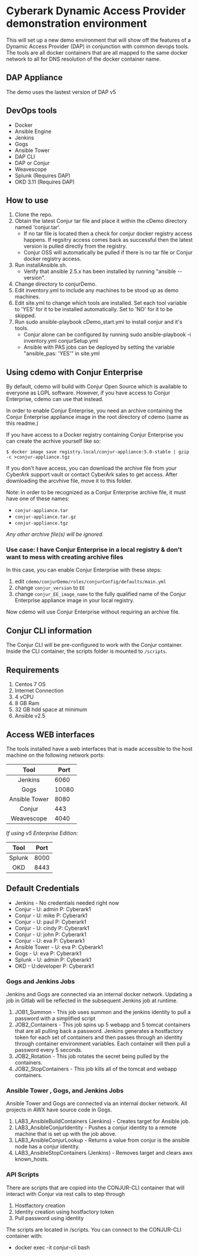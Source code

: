 # Cyberark Dynamic Access Provider demonstration environment

This will set up a new demo environment that will show off the features of a Dynamic Access Provider (DAP) in conjunction with common devops tools.  The tools are all docker containers that are all mapped to the same docker network to all for DNS resolution of the docker container name.

## DAP Appliance

The demo uses the lastest version of DAP v5

## DevOps tools

* Docker
* Ansible Engine
* Jenkins
* Gogs
* Ansible Tower
* DAP CLI
* DAP or Conjur
* Weavescope
* Splunk (Requires DAP)
* OKD 3.11 (Requires DAP)

## How to use

1. Clone the repo.
2. Obtain the latest Conjur tar file and place it within the cDemo directory named 'conjur.tar'.
    * If no tar file is located then a check for conjur docker registry access happens. If regsitry access comes back as successful then the latest version is pulled directly from the registry.
    * Conjur OSS will automatically be pulled if there is no tar file or Conjur docker registry access.
3. Run installAnsible.sh.
   * Verify that ansible 2.5.x has been installed by running "ansible --version".
4. Change directory to conjurDemo.
5. Edit inventory.yml to include any machines to be stood up as demo machines.
6. Edit site.yml to change which tools are installed. Set each tool variable to 'YES' for it to be installed automatically. Set to 'NO' for it to be skipped.
7. Run sudo ansible-playbook cDemo_start.yml to install conjur and it's tools.
    * Conjur alone can be configured by running sudo ansible-playbook -i inventory.yml conjurSetup.yml
    * Ansible with PAS jobs can be deployed by setting the variable "ansible_pas: 'YES'" in site.yml

## Using cdemo with Conjur Enterprise

By default, cdemo will build with Conjur Open Source which is available to
everyone as LGPL software. However, if you have access to Conjur Enterprise,
cdemo can use that instead.

In order to enable Conjur Enterprise, you need an archive containing the Conjur
Enterprise appliance image in the root directory of cdemo (same as this readme.)

If you have access to a Docker registry containing Conjur Enterprise you can
create the acrhive yourself like so:

```sh-session
$ docker image save registry.local/conjur-appliance:5.0-stable | gzip -c >conjur-appliance.tgz
```

If you don't have access, you can download the archive file from your CyberArk
support vault or contact CyberArk sales to get access. After downloading the
arcvhive file, move it to this folder.

Note: in order to be recognized as a Conjur Enterprise archive file, it must
have one of these names:
* `conjur-appliance.tar`
* `conjur-appliance.tar.gz`
* `conjur-appliance.tgz`

*Any other archive file(s) will be ignored.*

### Use case: I have Conjur Enterprise in a local registry & don't want to mess with creating archive files

In this case, you can enable Conjur Enterprise with these steps:
1. edit `cdemo/conjurDemo/roles/conjurConfig/defaults/main.yml`
2. change `conjur_version` to `EE`
3. change `conjur_EE_image_name` to the fully qualified name of the Conjur
   Enterprise appliance image in your local registry.

Now cdemo will use Conjur Enterprise without requiring an archive file.

## Conjur CLI information

The Conjur CLI will be pre-configured to work with the Conjur container. Inside
the CLI container, the scripts folder is mounted to `/scripts`.

## Requirements

1. Centos 7 OS
2. Internet Connection
3. 4 vCPU
4. 8 GB Ram
5. 32 GB hdd space at minimum
6. Ansible v2.5

## Access WEB interfaces

The tools installed have a web interfaces that is made accessible to the host machine on the following network ports:

| Tool          |   Port |
| :----------:  | ------ |
| Jenkins       |   6060 |
| Gogs          |  10080 |
| Ansible Tower |   8080 |
| Conjur        |    443 |
| Weavescope    |   4040 |

_If using v5 Enterprise Edition:_

|    Tool    	| Port 	|
|:----------:	|------	|
|   Splunk  	| 8000 	|
|   OKD       | 8443  |


## Default Credentials
* Jenkins - No credentials needed right now
* Conjur - U: admin P: Cyberark1
* Conjur - U: mike P: Cyberark1
* Conjur - U: paul P: Cyberark1
* Conjur - U: cindy P: Cyberark1
* Conjur - U: john P: Cyberark1
* Conjur - U: eva P: Cyberark1
* Ansible Tower - U: eva P: Cyberark1
* Gogs - U: eva P: Cyberark1
* Splunk - U: admin P: Cyberark1
* OKD - U:developer P: Cyberark1

### Gogs and Jenkins Jobs
Jenkins and Gogs are connected via an internal docker network. Updating a job in Gitlab will be reflected in the subsequent Jenkins job at runtime.

1. JOB1_Summon - This job uses summon and the jenkins identity to pull a password with a simplified script
2. JOB2_Containers - This job spins up 5 webapp and 5 tomcat containers that are all pulling back a password. Jenkins generates a hostfactory token for each set of containers and then passes through an identity through container environment variables. Each container will then pull a password every 5 seconds.
3. JOB2_Rotation - This job rotates the secret being pulled by the containers.
4. JOB2_StopContainers - This job kills all of the tomcat and webapp containers.

### Ansible Tower , Gogs, and Jenkins Jobs
Ansible Tower and Gogs are connected via an internal docker network. All projects in AWX have source code in Gogs.

1. LAB3_AnsibleBuildContainers (Jenkins) - Creates target for Ansible job.
2. LAB3_AnsibleConjurIdentity - Pushes a conjur identity to a remote machine that is set up with the job above.
3. LAB3_AnsibleConjurLookup - Returns a value from conjur is the ansible node has a conjur identity.
4. LAB3_AnsibleStopContainers (Jenkins) - Removes target and clears awx known_hosts.

### API Scripts
There are scripts that are copied into the CONJUR-CLI container that will interact with Conjur via rest calls to step through
1. Hostfactory creation
2. Identity creation using hostfactory token
3. Pull password using identity

The scripts are located in /scripts.  You can connect to the CONJUR-CLI container with:
* docker exec -it conjur-cli bash

